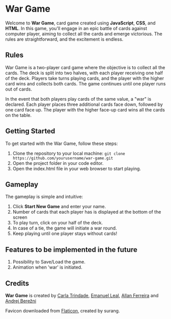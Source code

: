 # War Game

Welcome to **War Game**, card game created using **JavaScript**, **CSS**, and **HTML**. In this game, you'll engage in an epic battle of cards against computer player, aiming to collect all the cards and emerge victorious. The rules are straightforward, and the excitement is endless.

## Rules

War Game is a two-player card game where the objective is to collect all the cards. The deck is split into two halves, with each player receiving one half of the deck. Players take turns playing cards, and the player with the higher card wins and collects both cards. The game continues until one player runs out of cards.

In the event that both players play cards of the same value, a "war" is declared. Each player places three additional cards face down, followed by one card face up. The player with the higher face-up card wins all the cards on the table.

## Getting Started

To get started with the War Game, follow these steps:

1. Clone the repository to your local machine:
   `git clone https://github.com/yourusername/war-game.git`
2. Open the project folder in your code editor.
3. Open the index.html file in your web browser to start playing.

## Gameplay

The gameplay is simple and intuitive:

1. Click **Start New Game** and enter your name.
2. Number of cards that each player has is displayed at the bottom of the screen
3. To play turn, click on your half of the deck.
4. In case of a tie, the game will initiate a war round.
5. Keep playing until one player stays without cards!

## Features to be implemented in the future

1. Possibility to Save/Load the game.
2. Animation when 'war' is initiated.

## Credits

**War Game** is created by [Carla Trindade](https://github.com/ca-trindade), [Emanuel Leal](https://github.com/EmLeal21), [Allan Ferreira](https://github.com/allanmozart) and [Andrej Berežni](https://github.com/AndrejBerezni)

Favicon downloaded from [Flaticon](https://www.flaticon.com/free-icons/gambling), created by surang.
